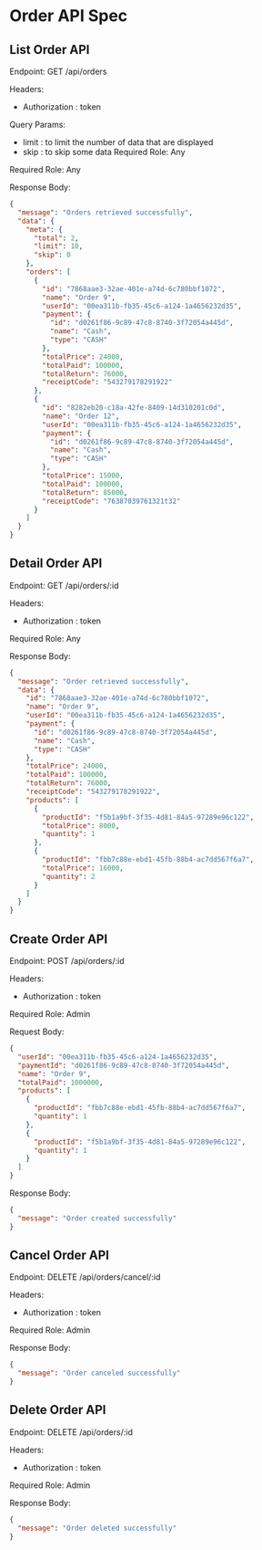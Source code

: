 # Order API Spec

## List Order API

Endpoint: GET /api/orders

Headers:

- Authorization : token

Query Params:

- limit : to limit the number of data that are displayed
- skip : to skip some data
  Required Role: Any

Required Role: Any

Response Body:

```json
{
  "message": "Orders retrieved successfully",
  "data": {
    "meta": {
      "total": 2,
      "limit": 10,
      "skip": 0
    },
    "orders": [
      {
        "id": "7868aae3-32ae-401e-a74d-6c780bbf1072",
        "name": "Order 9",
        "userId": "00ea311b-fb35-45c6-a124-1a4656232d35",
        "payment": {
          "id": "d0261f86-9c89-47c8-8740-3f72054a445d",
          "name": "Cash",
          "type": "CASH"
        },
        "totalPrice": 24000,
        "totalPaid": 100000,
        "totalReturn": 76000,
        "receiptCode": "543279178291922"
      },
      {
        "id": "8282eb20-c18a-42fe-8409-14d310201c0d",
        "name": "Order 12",
        "userId": "00ea311b-fb35-45c6-a124-1a4656232d35",
        "payment": {
          "id": "d0261f86-9c89-47c8-8740-3f72054a445d",
          "name": "Cash",
          "type": "CASH"
        },
        "totalPrice": 15000,
        "totalPaid": 100000,
        "totalReturn": 85000,
        "receiptCode": "76387039761321t32"
      }
    ]
  }
}
```

## Detail Order API

Endpoint: GET /api/orders/:id

Headers:

- Authorization : token

Required Role: Any

Response Body:

```json
{
  "message": "Order retrieved successfully",
  "data": {
    "id": "7868aae3-32ae-401e-a74d-6c780bbf1072",
    "name": "Order 9",
    "userId": "00ea311b-fb35-45c6-a124-1a4656232d35",
    "payment": {
      "id": "d0261f86-9c89-47c8-8740-3f72054a445d",
      "name": "Cash",
      "type": "CASH"
    },
    "totalPrice": 24000,
    "totalPaid": 100000,
    "totalReturn": 76000,
    "receiptCode": "543279178291922",
    "products": [
      {
        "productId": "f5b1a9bf-3f35-4d81-84a5-97289e96c122",
        "totalPrice": 8000,
        "quantity": 1
      },
      {
        "productId": "fbb7c88e-ebd1-45fb-88b4-ac7dd567f6a7",
        "totalPrice": 16000,
        "quantity": 2
      }
    ]
  }
}
```

## Create Order API

Endpoint: POST /api/orders/:id

Headers:

- Authorization : token

Required Role: Admin

Request Body:

```json
{
  "userId": "00ea311b-fb35-45c6-a124-1a4656232d35",
  "paymentId": "d0261f86-9c89-47c8-8740-3f72054a445d",
  "name": "Order 9",
  "totalPaid": 1000000,
  "products": [
    {
      "productId": "fbb7c88e-ebd1-45fb-88b4-ac7dd567f6a7",
      "quantity": 1
    },
    {
      "productId": "f5b1a9bf-3f35-4d81-84a5-97289e96c122",
      "quantity": 1
    }
  ]
}
```

Response Body:

```json
{
  "message": "Order created successfully"
}
```

## Cancel Order API

Endpoint: DELETE /api/orders/cancel/:id

Headers:

- Authorization : token

Required Role: Admin

Response Body:

```json
{
  "message": "Order canceled successfully"
}
```

## Delete Order API

Endpoint: DELETE /api/orders/:id

Headers:

- Authorization : token

Required Role: Admin

Response Body:

```json
{
  "message": "Order deleted successfully"
}
```
